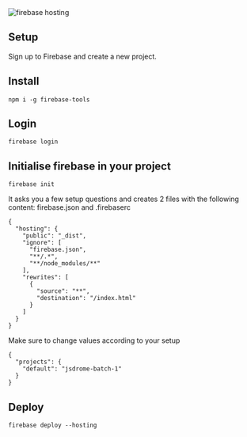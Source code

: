 <img src="https://firebasestorage.googleapis.com/v0/b/jsdrome.appspot.com/o/firebase_head-750x354.png?alt=media&token=c461a29c-7716-42ec-8d9d-20a55503404f" title="firebase hosting" class="post-first-image" />

## Setup

Sign up to Firebase and create a new project.


## Install

`npm i -g firebase-tools`


## Login

`firebase login`

## Initialise firebase in your project

`firebase init`

It asks you a few setup questions and creates 2 files with the following content: firebase.json and .firebaserc

    {
      "hosting": {
        "public": "_dist",
        "ignore": [
          "firebase.json",
          "**/.*",
          "**/node_modules/**"
        ],
        "rewrites": [
          {
            "source": "**",
            "destination": "/index.html"
          }
        ]
      }
    }

Make sure to change values according to your setup

    {
      "projects": {
        "default": "jsdrome-batch-1"
      }
    }

## Deploy

`firebase deploy --hosting`